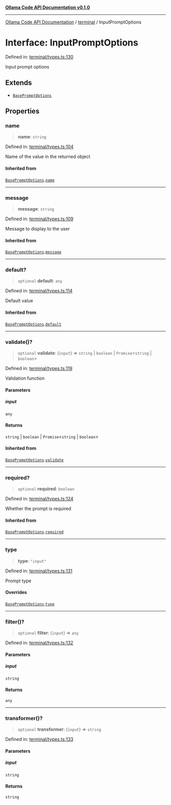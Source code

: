 [**Ollama Code API Documentation v0.1.0**](../../README.md)

***

[Ollama Code API Documentation](../../modules.md) / [terminal](../README.md) / InputPromptOptions

# Interface: InputPromptOptions

Defined in: [terminal/types.ts:130](https://github.com/erichchampion/ollama-code/blob/5fb08106889018e8b231627b7550ae6fde01dc16/ollama-code/src/terminal/types.ts#L130)

Input prompt options

## Extends

- [`BasePromptOptions`](BasePromptOptions.md)

## Properties

### name

> **name**: `string`

Defined in: [terminal/types.ts:104](https://github.com/erichchampion/ollama-code/blob/5fb08106889018e8b231627b7550ae6fde01dc16/ollama-code/src/terminal/types.ts#L104)

Name of the value in the returned object

#### Inherited from

[`BasePromptOptions`](BasePromptOptions.md).[`name`](BasePromptOptions.md#name)

***

### message

> **message**: `string`

Defined in: [terminal/types.ts:109](https://github.com/erichchampion/ollama-code/blob/5fb08106889018e8b231627b7550ae6fde01dc16/ollama-code/src/terminal/types.ts#L109)

Message to display to the user

#### Inherited from

[`BasePromptOptions`](BasePromptOptions.md).[`message`](BasePromptOptions.md#message)

***

### default?

> `optional` **default**: `any`

Defined in: [terminal/types.ts:114](https://github.com/erichchampion/ollama-code/blob/5fb08106889018e8b231627b7550ae6fde01dc16/ollama-code/src/terminal/types.ts#L114)

Default value

#### Inherited from

[`BasePromptOptions`](BasePromptOptions.md).[`default`](BasePromptOptions.md#default)

***

### validate()?

> `optional` **validate**: (`input`) => `string` \| `boolean` \| `Promise`\<`string` \| `boolean`\>

Defined in: [terminal/types.ts:119](https://github.com/erichchampion/ollama-code/blob/5fb08106889018e8b231627b7550ae6fde01dc16/ollama-code/src/terminal/types.ts#L119)

Validation function

#### Parameters

##### input

`any`

#### Returns

`string` \| `boolean` \| `Promise`\<`string` \| `boolean`\>

#### Inherited from

[`BasePromptOptions`](BasePromptOptions.md).[`validate`](BasePromptOptions.md#validate)

***

### required?

> `optional` **required**: `boolean`

Defined in: [terminal/types.ts:124](https://github.com/erichchampion/ollama-code/blob/5fb08106889018e8b231627b7550ae6fde01dc16/ollama-code/src/terminal/types.ts#L124)

Whether the prompt is required

#### Inherited from

[`BasePromptOptions`](BasePromptOptions.md).[`required`](BasePromptOptions.md#required)

***

### type

> **type**: `"input"`

Defined in: [terminal/types.ts:131](https://github.com/erichchampion/ollama-code/blob/5fb08106889018e8b231627b7550ae6fde01dc16/ollama-code/src/terminal/types.ts#L131)

Prompt type

#### Overrides

[`BasePromptOptions`](BasePromptOptions.md).[`type`](BasePromptOptions.md#type)

***

### filter()?

> `optional` **filter**: (`input`) => `any`

Defined in: [terminal/types.ts:132](https://github.com/erichchampion/ollama-code/blob/5fb08106889018e8b231627b7550ae6fde01dc16/ollama-code/src/terminal/types.ts#L132)

#### Parameters

##### input

`string`

#### Returns

`any`

***

### transformer()?

> `optional` **transformer**: (`input`) => `string`

Defined in: [terminal/types.ts:133](https://github.com/erichchampion/ollama-code/blob/5fb08106889018e8b231627b7550ae6fde01dc16/ollama-code/src/terminal/types.ts#L133)

#### Parameters

##### input

`string`

#### Returns

`string`
